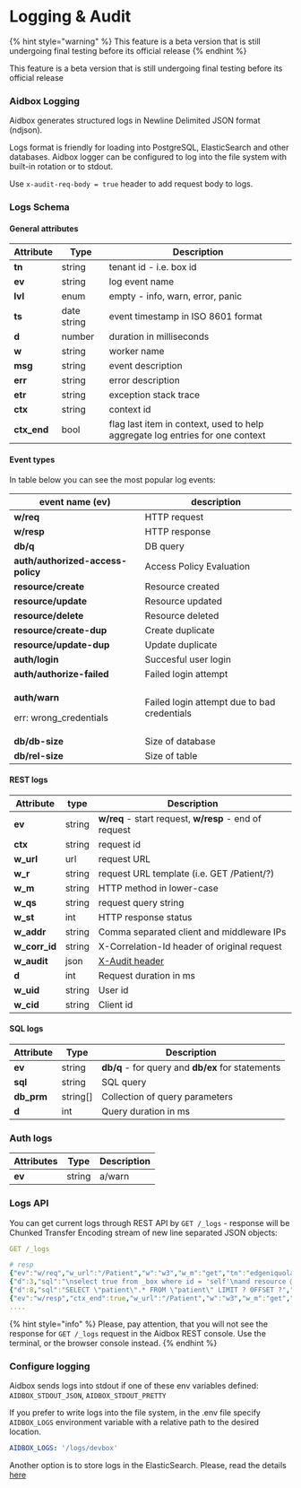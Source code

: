 # Logging & Audit

{% hint style="warning" %}
This feature is a beta version that is still undergoing final testing before its official release
{% endhint %}

This feature is a beta version that is still undergoing final testing before its official release

### Aidbox Logging

Aidbox generates structured logs in Newline Delimited JSON format (ndjson). 

Logs format is friendly for loading into PostgreSQL, ElasticSearch and other databases. Aidbox logger can be configured to log into the file system with built-in rotation or to stdout.

Use `x-audit-req-body = true` header to add request body to logs.

### Logs Schema

#### General attributes

| Attribute   | Type          | Description                                                                    |
| ----------- | ------------- | ------------------------------------------------------------------------------ |
| **tn**      | string        | tenant id - i.e. box id                                                        |
| **ev**      | string        | log event name                                                                 |
| **lvl**     | enum          | empty - info, warn, error, panic                                               |
| **ts**      | date string   | event timestamp in ISO 8601 format                                             |
| **d**       | number        | duration in milliseconds                                                       |
| **w**       | string        | worker name                                                                    |
| **msg**     | string        | event description                                                              |
| **err**     | string        | error description                                                              |
| **etr**     | string        | exception stack trace                                                          |
| **ctx**     | string        | context id                                                                     |
| **ctx_end** | bool          | flag last item in  context, used to help aggregate log entries for one context |

#### Event types

In table below you can see the most popular log events:

| event name (ev)                                                 | description                                  |
| --------------------------------------------------------------- | -------------------------------------------- |
| **w/req**                                                       | HTTP request                                 |
| **w/resp**                                                      | HTTP response                                |
| **db/q**                                                        | DB query                                     |
| **auth/authorized-access-policy**                               | Access Policy Evaluation                     |
| **resource/create**                                             | Resource created                             |
| **resource/update**                                             | Resource updated                             |
| **resource/delete**                                             | Resource deleted                             |
| **resource/create-dup**                                         | Create duplicate                             |
| **resource/update-dup**                                         | Update duplicate                             |
| **auth/login**                                                  | Succesful user login                         |
| **auth/authorize-failed**                                       | Failed login attempt                         |
| <p><strong>auth/warn </strong></p><p>err: wrong_credentials</p> | Failed login attempt due to bad credentials  |
| **db/db-size**                                                  | Size of database                             |
| **db/rel-size**                                                 | Size of table                                |

#### REST logs

| Attribute     | type   | Description                                                                                 |
| ------------- | ------ | ------------------------------------------------------------------------------------------- |
| **ev**        | string | **w/req** - start request, **w/resp** - end of request                                      |
| **ctx**       | string | request id                                                                                  |
| **w_url**     | url    | request URL                                                                                 |
| **w_r**       | string | request URL template (i.e. GET /Patient/?)                                                  |
| **w_m**       | string | HTTP method in lower-case                                                                   |
| **w_qs**      | string | request query string                                                                        |
| **w_st**      | int    | HTTP response status                                                                        |
| **w_addr**    | string | Comma separated client and middleware IPs                                                   |
| **w_corr_id** | string | X-Correlation-Id header of original request                                                 |
| **w_audit**   | json   | [X-Audit header](../../app-development-guides/receive-logs-from-your-app/x-audit-header.md) |
| **d**         | int    | Request duration in ms                                                                      |
| **w_uid**     | string | User id                                                                                     |
| **w_cid**     | string | Client id                                                                                   |

#### SQL logs

| Attribute  | Type      | Description                                       |
| ---------- | --------- | ------------------------------------------------- |
| **ev**     | string    | **db/q** - for query and **db/ex** for statements |
| **sql**    | string    | SQL query                                         |
| **db_prm** | string\[] | Collection of query parameters                    |
| **d**      | int       | Query duration in ms                              |

### Auth logs

| Attributes | Type   | Description |
| ---------- | ------ | ----------- |
| **ev**     | string | a/warn      |

### Logs API

You can get current logs through REST API by `GET /_logs`  - response will be  Chunked Transfer Encoding stream of new line separated JSON objects:

```yaml
GET /_logs

# resp
{"ev":"w/req","w_url":"/Patient","w":"w3","w_m":"get","tn":"edgeniquola","ts":"2019-04-18T13:35:43Z","w_addr":"83.243.75.14, 35.244.249.127","ctx":"d0625fcf-f1a7-4b78-bbdf-b4ec87b6fb57","w_qs":null}
{"d":3,"sql":"\nselect true from _box where id = 'self'\nand resource @>\njsonb_build_object(\n  'participant',\n  jsonb_build_array(json_build_object('user', json_build_object('id', ?::text )))\n) ","db_prm":["github-32066"],"ts":"2019-04-18T13:35:43Z","w":"w3","ev":"db/q","tn":"edgeniquola","ctx":"d0625fcf-f1a7-4b78-bbdf-b4ec87b6fb57"}
{"d":8,"sql":"SELECT \"patient\".* FROM \"patient\" LIMIT ? OFFSET ?","db_prm":["100","0"],"ts":"2019-04-18T13:35:43Z","w":"w3","ev":"db/q","tn":"edgeniquola","ctx":"d0625fcf-f1a7-4b78-bbdf-b4ec87b6fb57"}
{"ev":"w/resp","ctx_end":true,"w_url":"/Patient","w":"w3","w_m":"get","tn":"edgeniquola","ts":"2019-04-18T13:35:43Z","d":15,"w_st":200,"ctx":"d0625fcf-f1a7-4b78-bbdf-b4ec87b6fb57"}
....
```

{% hint style="info" %}
Please, pay attention, that you will not see the response for `GET /_logs` request in the Aidbox REST console. Use the terminal, or the browser console instead.
{% endhint %}

### Configure logging

Aidbox sends logs into stdout if one of these env variables defined: `AIDBOX_STDOUT_JSON`, `AIDBOX_STDOUT_PRETTY`

If you prefer to write logs into the file system,  in the .env file specify `AIDBOX_LOGS` environment variable with a relative path to the desired location.

```yaml
AIDBOX_LOGS: '/logs/devbox'
```

Another option is to store logs in the ElasticSearch. Please, read the details [here ](https://docs.aidbox.app/app-development-guides/receive-logs-from-your-app/elastic-logs-and-monitoring-integration)

